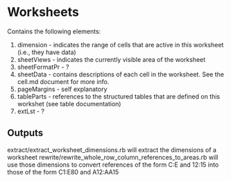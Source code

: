 # Worksheets

Contains the following elements:

1. dimension - indicates the range of cells that are active in this worksheet (i.e., they have data)
2. sheetViews - indicates the currently visible area of the worksheet
3. sheetFormatPr - ?
4. sheetData - contains descriptions of each cell in the worksheet. See the cell.md document for more info.
5. pageMargins - self explanatory
6. tableParts - references to the structured tables that are defined on this workshet (see table documentation)
7. extLst - ?

## Outputs

extract/extract_worksheet_dimensions.rb will extract the dimensions of a worksheet
rewrite/rewrite_whole_row_column_references_to_areas.rb will use those dimensions to convert references of the form C:E and 12:15 into those of the form C1:E80 and A12:AA15
